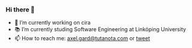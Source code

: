 ### Hi there 👋

- :hammer: I’m currently working on cira
- :books: I’m currently studing Software Engineering at Linköping University
- 📫 How to reach me: axel.gard@tutanota.com or [tweet](https://twitter.com/Axel_Gard)
